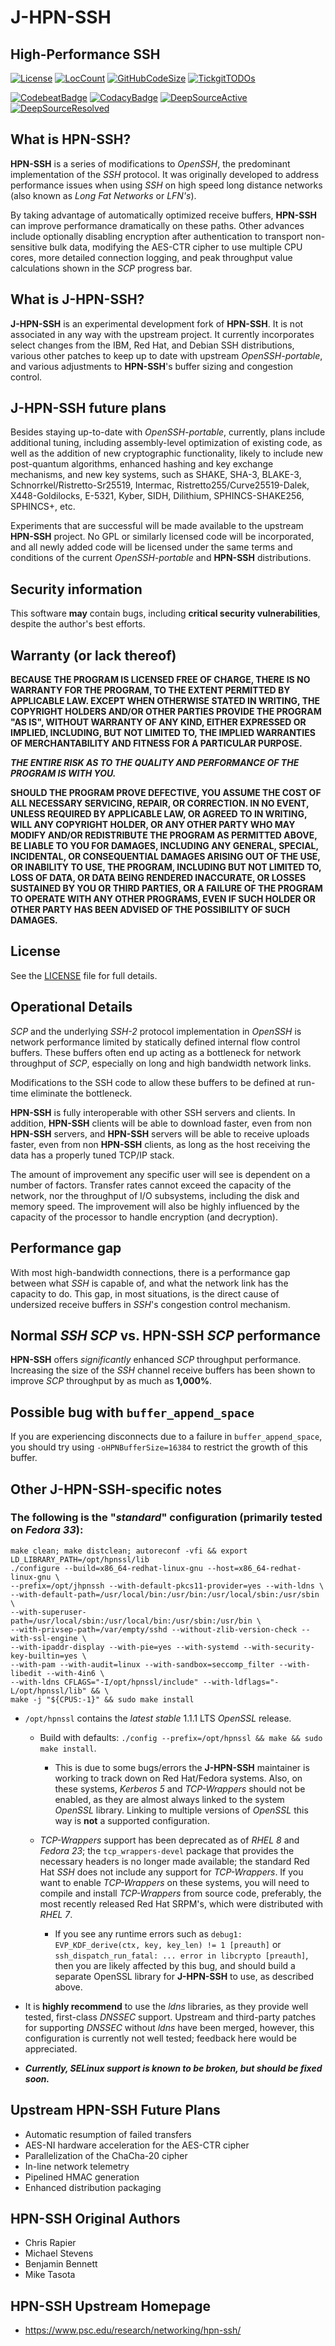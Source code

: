 # **J-HPN-SSH**

## **High-Performance SSH**

[![License](https://img.shields.io/badge/License-BSD-blue.svg)](https://github.com/johnsonjh/j-hpn-ssh/blob/master/LICENSE)
[![LocCount](https://img.shields.io/tokei/lines/github/johnsonjh/j-hpn-ssh.svg)](https://github.com/XAMPPRocky/tokei)
[![GitHubCodeSize](https://img.shields.io/github/languages/code-size/johnsonjh/j-hpn-ssh.svg)](https://github.com/johnsonjh/j-hpn-ssh)
[![TickgitTODOs](https://img.shields.io/endpoint?url=https://api.tickgit.com/badge?repo=github.com/johnsonjh/j-hpn-ssh)](https://www.tickgit.com/browse?repo=github.com/johnsonjh/j-hpn-ssh)

[![CodebeatBadge](https://codebeat.co/badges/3f8c5f7e-c56d-4f8c-8c86-a40f35aeb065)](https://codebeat.co/projects/github-com-johnsonjh-j-hpn-ssh-master)
[![CodacyBadge](https://app.codacy.com/project/badge/Grade/c5452a711cfa436dbc1f1edb49c8ebd6)](https://www.codacy.com/gh/johnsonjh/j-hpn-ssh/dashboard?utm_source=github.com&utm_medium=referral&utm_content=johnsonjh/j-hpn-ssh&utm_campaign=Badge_Grade)
[![DeepSourceActive](https://deepsource.io/gh/johnsonjh/j-hpn-ssh.svg/?label=active+issues)](https://deepsource.io/gh/johnsonjh/j-hpn-ssh/?ref=repository-badge)
[![DeepSourceResolved](https://deepsource.io/gh/johnsonjh/j-hpn-ssh.svg/?label=resolved+issues)](https://deepsource.io/gh/johnsonjh/j-hpn-ssh/?ref=repository-badge)

## What is **HPN-SSH**?

**HPN-SSH** is a series of modifications to _OpenSSH_, the predominant
implementation of the _SSH_ protocol. It was originally developed to address
performance issues when using _SSH_ on high speed long distance networks (also
known as _Long Fat Networks_ or _LFN's_).

By taking advantage of automatically optimized receive buffers, **HPN-SSH** can
improve performance dramatically on these paths. Other advances include
optionally disabling encryption after authentication to transport non-sensitive
bulk data, modifying the AES-CTR cipher to use multiple CPU cores, more detailed
connection logging, and peak throughput value calculations shown in the _SCP_
progress bar.

## What is **J-HPN-SSH**?

**J-HPN-SSH** is an experimental development fork of **HPN-SSH**. It is not
associated in any way with the upstream project. It currently incorporates
select changes from the IBM, Red Hat, and Debian SSH distributions, various
other patches to keep up to date with upstream _OpenSSH-portable_, and various
adjustments to **HPN-SSH**'s buffer sizing and congestion control.

## **J-HPN-SSH** future plans

Besides staying up-to-date with _OpenSSH-portable_, currently, plans include
additional tuning, including assembly-level optimization of existing code, as
well as the addition of new cryptographic functionality, likely to include new
post-quantum algorithms, enhanced hashing and key exchange mechanisms, and new
key systems, such as SHAKE, SHA-3, BLAKE-3, Schnorrkel/Ristretto-Sr25519,
Intermac, Ristretto255/Curve25519-Dalek, X448-Goldilocks, E-5321, Kyber, SIDH,
Dilithium, SPHINCS-SHAKE256, SPHINCS+, etc.

Experiments that are successful will be made available to the upstream
**HPN-SSH** project. No GPL or similarly licensed code will be incorporated, and
all newly added code will be licensed under the same terms and conditions of the
current _OpenSSH-portable_ and **HPN-SSH** distributions.

## Security information

This software **may** contain bugs, including **critical security
vulnerabilities**, despite the author's best efforts.

## Warranty (or lack thereof)

**BECAUSE THE PROGRAM IS LICENSED FREE OF CHARGE, THERE IS NO WARRANTY FOR THE
PROGRAM, TO THE EXTENT PERMITTED BY APPLICABLE LAW. EXCEPT WHEN OTHERWISE STATED
IN WRITING, THE COPYRIGHT HOLDERS AND/OR OTHER PARTIES PROVIDE THE PROGRAM "AS
IS", WITHOUT WARRANTY OF ANY KIND, EITHER EXPRESSED OR IMPLIED, INCLUDING, BUT
NOT LIMITED TO, THE IMPLIED WARRANTIES OF MERCHANTABILITY AND FITNESS FOR A
PARTICULAR PURPOSE.**

**_THE ENTIRE RISK AS TO THE QUALITY AND PERFORMANCE OF THE PROGRAM IS WITH
YOU._**

**SHOULD THE PROGRAM PROVE DEFECTIVE, YOU ASSUME THE COST OF ALL NECESSARY
SERVICING, REPAIR, OR CORRECTION. IN NO EVENT, UNLESS REQUIRED BY APPLICABLE LAW,
OR AGREED TO IN WRITING, WILL ANY COPYRIGHT HOLDER, OR ANY OTHER PARTY WHO MAY
MODIFY AND/OR REDISTRIBUTE THE PROGRAM AS PERMITTED ABOVE, BE LIABLE TO YOU FOR
DAMAGES, INCLUDING ANY GENERAL, SPECIAL, INCIDENTAL, OR CONSEQUENTIAL DAMAGES
ARISING OUT OF THE USE, OR INABILITY TO USE, THE PROGRAM, INCLUDING BUT NOT
LIMITED TO, LOSS OF DATA, OR DATA BEING RENDERED INACCURATE, OR LOSSES SUSTAINED BY
YOU OR THIRD PARTIES, OR A FAILURE OF THE PROGRAM TO OPERATE WITH ANY OTHER
PROGRAMS, EVEN IF SUCH HOLDER OR OTHER PARTY HAS BEEN ADVISED OF THE
POSSIBILITY OF SUCH DAMAGES.**

## License

See the [LICENSE](https://github.com/johnsonjh/hpn-ssh/blob/master/LICENCE) file
for full details.

## Operational Details

_SCP_ and the underlying _SSH-2_ protocol implementation in _OpenSSH_ is network
performance limited by statically defined internal flow control buffers. These
buffers often end up acting as a bottleneck for network throughput of _SCP_,
especially on long and high bandwidth network links.

Modifications to the SSH code to allow these buffers to be defined at run-time
eliminate the bottleneck.

**HPN-SSH** is fully interoperable with other SSH servers and clients. In
addition, **HPN-SSH** clients will be able to download faster, even from non
**HPN-SSH** servers, and **HPN-SSH** servers will be able to receive uploads
faster, even from non **HPN-SSH** clients, as long as the host receiving the
data has a properly tuned TCP/IP stack.

The amount of improvement any specific user will see is dependent on a number of
factors. Transfer rates cannot exceed the capacity of the network, nor the
throughput of I/O subsystems, including the disk and memory speed. The
improvement will also be highly influenced by the capacity of the processor to
handle encryption (and decryption).

## Performance gap

With most high-bandwidth connections, there is a performance gap between what
_SSH_ is capable of, and what the network link has the capacity to do. This gap,
in most situations, is the direct cause of undersized receive buffers in _SSH_'s
congestion control mechanism.

## Normal _SSH_ _SCP_ vs. **HPN-SSH** _SCP_ performance

**HPN-SSH** offers _significantly_ enhanced _SCP_ throughput performance.
Increasing the size of the _SSH_ channel receive buffers has been shown to
improve _SCP_ throughput by as much as **1,000%**.

## Possible bug with `buffer_append_space`

If you are experiencing disconnects due to a failure in `buffer_append_space`,
you should try using `-oHPNBufferSize=16384` to restrict the growth of this
buffer.

## Other **J-HPN-SSH**-specific notes

### The following is the "_standard_" configuration (primarily tested on _Fedora 33_):

```shell
make clean; make distclean; autoreconf -vfi && export LD_LIBRARY_PATH=/opt/hpnssl/lib
./configure --build=x86_64-redhat-linux-gnu --host=x86_64-redhat-linux-gnu \
--prefix=/opt/jhpnssh --with-default-pkcs11-provider=yes --with-ldns \
--with-default-path=/usr/local/bin:/usr/bin:/usr/local/sbin:/usr/sbin \
--with-superuser-path=/usr/local/sbin:/usr/local/bin:/usr/sbin:/usr/bin \
--with-privsep-path=/var/empty/sshd --without-zlib-version-check --with-ssl-engine \
--with-ipaddr-display --with-pie=yes --with-systemd --with-security-key-builtin=yes \
--with-pam --with-audit=linux --with-sandbox=seccomp_filter --with-libedit --with-4in6 \
--with-ldns CFLAGS="-I/opt/hpnssl/include" --with-ldflags="-L/opt/hpnssl/lib" && \
make -j "${CPUS:-1}" && sudo make install
```

- `/opt/hpnssl` contains the _latest stable_ 1.1.1 LTS _OpenSSL_ release.

  - Build with defaults:
    `./config --prefix=/opt/hpnssl && make && sudo make install`.

    - This is due to some bugs/errors the **J-HPN-SSH** maintainer is working to
      track down on Red Hat/Fedora systems. Also, on these systems, _Kerberos 5_
      and _TCP-Wrappers_ should not be enabled, as they are almost always linked
      to the system _OpenSSL_ library. Linking to multiple versions of _OpenSSL_
      this way is **not** a supported configuration.

  - _TCP-Wrappers_ support has been deprecated as of _RHEL 8_ and _Fedora 23_;
    the `tcp_wrappers-devel` package that provides the necessary headers is no
    longer made available; the standard Red Hat _SSH_ does not include any
    support for _TCP-Wrappers_. If you want to enable _TCP-Wrappers_ on these
    systems, you will need to compile and install _TCP-Wrappers_ from source
    code, preferably, the most recently released Red Hat SRPM's, which were
    distributed with _RHEL 7_.

    - If you see any runtime errors such as
      `debug1: EVP_KDF_derive(ctx, key, key_len) != 1 [preauth]` or
      `ssh_dispatch_run_fatal: ... error in libcrypto [preauth]`, then you are
      likely affected by this bug, and should build a separate OpenSSL library
      for **J-HPN-SSH** to use, as described above.

- It is **highly recommend** to use the _ldns_ libraries, as they provide well
  tested, first-class _DNSSEC_ support. Upstream and third-party patches for
  supporting _DNSSEC_ without _ldns_ have been merged, however, this
  configuration is currently not well tested; feedback here would be
  appreciated.

- **_Currently, SELinux support is known to be broken, but should be fixed
  soon._**

## Upstream **HPN-SSH** Future Plans

- Automatic resumption of failed transfers
- AES-NI hardware acceleration for the AES-CTR cipher
- Parallelization of the ChaCha-20 cipher
- In-line network telemetry
- Pipelined HMAC generation
- Enhanced distribution packaging

## **HPN-SSH** Original Authors

- Chris Rapier
- Michael Stevens
- Benjamin Bennett
- Mike Tasota

## **HPN-SSH** Upstream Homepage

- <https://www.psc.edu/research/networking/hpn-ssh/>
